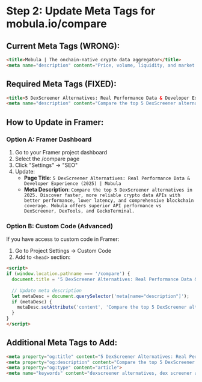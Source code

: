 # Step 2: Update Meta Tags for mobula.io/compare

## Current Meta Tags (WRONG):
```html
<title>Mobula | The onchain-native crypto data aggregator</title>
<meta name="description" content="Price, volume, liquidity, and market cap of any crypto, in real-time. Track crypto information & insights, buy at best price, analyse your wallets and more.">
```

## Required Meta Tags (FIXED):
```html
<title>5 DexScreener Alternatives: Real Performance Data & Developer Experience (2025) | Mobula</title>
<meta name="description" content="Compare the top 5 DexScreener alternatives in 2025. Discover faster, more reliable crypto data APIs with better performance, lower latency, and comprehensive blockchain coverage. Mobula offers superior API performance vs DexScreener, DexTools, and GeckoTerminal.">
```

## How to Update in Framer:

### Option A: Framer Dashboard
1. Go to your Framer project dashboard
2. Select the /compare page
3. Click "Settings" → "SEO"
4. Update:
   - **Page Title**: `5 DexScreener Alternatives: Real Performance Data & Developer Experience (2025) | Mobula`
   - **Meta Description**: `Compare the top 5 DexScreener alternatives in 2025. Discover faster, more reliable crypto data APIs with better performance, lower latency, and comprehensive blockchain coverage. Mobula offers superior API performance vs DexScreener, DexTools, and GeckoTerminal.`

### Option B: Custom Code (Advanced)
If you have access to custom code in Framer:
1. Go to Project Settings → Custom Code
2. Add to `<head>` section:

```html
<script>
if (window.location.pathname === '/compare') {
  document.title = '5 DexScreener Alternatives: Real Performance Data & Developer Experience (2025) | Mobula';
  
  // Update meta description
  let metaDesc = document.querySelector('meta[name="description"]');
  if (metaDesc) {
    metaDesc.setAttribute('content', 'Compare the top 5 DexScreener alternatives in 2025. Discover faster, more reliable crypto data APIs with better performance, lower latency, and comprehensive blockchain coverage. Mobula offers superior API performance vs DexScreener, DexTools, and GeckoTerminal.');
  }
}
</script>
```

## Additional Meta Tags to Add:
```html
<meta property="og:title" content="5 DexScreener Alternatives: Real Performance Data & Developer Experience (2025)">
<meta property="og:description" content="Compare the top 5 DexScreener alternatives in 2025. Discover faster, more reliable crypto data APIs with better performance.">
<meta property="og:type" content="article">
<meta name="keywords" content="dexscreener alternatives, dex screener alternative, crypto data api, blockchain analytics, trading terminal api">
```
